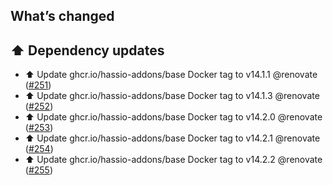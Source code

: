 ## What’s changed

## ⬆️ Dependency updates

- ⬆️ Update ghcr.io/hassio-addons/base Docker tag to v14.1.1 @renovate ([#251](https://github.com/hassio-addons/addon-traccar/pull/251))
- ⬆️ Update ghcr.io/hassio-addons/base Docker tag to v14.1.3 @renovate ([#252](https://github.com/hassio-addons/addon-traccar/pull/252))
- ⬆️ Update ghcr.io/hassio-addons/base Docker tag to v14.2.0 @renovate ([#253](https://github.com/hassio-addons/addon-traccar/pull/253))
- ⬆️ Update ghcr.io/hassio-addons/base Docker tag to v14.2.1 @renovate ([#254](https://github.com/hassio-addons/addon-traccar/pull/254))
- ⬆️ Update ghcr.io/hassio-addons/base Docker tag to v14.2.2 @renovate ([#255](https://github.com/hassio-addons/addon-traccar/pull/255))

